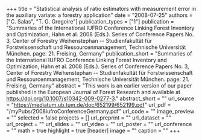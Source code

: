 +++
title = "Statistical analysis of ratio estimators with measurement error in the auxiliary variate: a forestry application"
date = "2008-07-25"
authors = ["C. Salas", "T. G. Gregoire"]
publication_types = ["1"]
publication = "Summaries of the International IUFRO Conference Linking Forest Inventory and Optimization, Hahn et al. 2008 (Eds.).  Series of Conference Papers No. 3, Center of Forestry Weihenstephan -- Studienfakultät für Forstwissenschaft und Ressourcenmanagement, Technische Universität München. page: 21. Freising, Germany"
publication_short = "Summaries of the International IUFRO Conference Linking Forest Inventory and Optimization, Hahn et al. 2008 (Eds.).  Series of Conference Papers No. 3, Center of Forestry Weihenstephan -- Studienfakultät für Forstwissenschaft und Ressourcenmanagement, Technische Universität München. page: 21. Freising, Germany"
abstract = "This work is an earlier version of our paper published in the European Journal of Forest Research and available at https://doi.org/10.1007/s10342-009-0277-3."
abstract_short = ""
url_source = "https://mediatum.ub.tum.de/doc/652199/652199.pdf"
url_pdf = "/myPubs/2008iufroConferenceGermany.pdf"
url_code = ""
image_preview = ""
selected = false
projects = []
url_preprint = ""
url_dataset = ""
url_project = ""
url_slides = ""
url_video = ""
url_poster = ""
url_conference = ""
math = true
highlight = true
[header]
image = ""
caption = ""
+++
